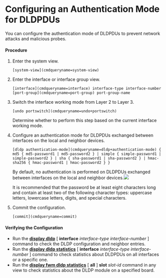 Configuring an Authentication Mode for DLDPDUs
==============================================

You can configure the authentication mode of DLDPDUs to prevent network attacks and malicious probes.

#### Procedure

1. Enter the system view.
   
   
   ```
   [system-view](cmdqueryname=system-view)
   ```
2. Enter the interface or interface group view.
   
   
   ```
   [interface](cmdqueryname=interface) interface-type interface-number
   [port-group](cmdqueryname=port-group) port-group-name
   ```
3. Switch the interface working mode from Layer 2 to Layer 3.
   
   
   ```
   [undo portswitch](cmdqueryname=undo+portswitch)  
   ```
   
   Determine whether to perform this step based on the current interface working mode.
4. Configure an authentication mode for DLDPDUs exchanged between interfaces on the local and neighbor devices.
   
   
   ```
   [dldp authentication-mode](cmdqueryname=dldp+authentication-mode) { md5 { md5-password1 | md5-password2 } | simple { simple-password1 | simple-password2 } | sha { sha-password1 | sha-password2 } | hmac-sha256 { hmac-password1 | hmac-password2 } }
   ```
   By default, no authentication is performed on DLDPDUs exchanged between interfaces on the local and neighbor devices.![](public_sys-resources/note_3.0-en-us.png) 
   
   It is recommended that the password be at least eight characters long and contain at least two of the following character types: uppercase letters, lowercase letters, digits, and special characters.
5. Commit the configuration.
   
   
   ```
   [commit](cmdqueryname=commit)
   ```

#### Verifying the Configuration

* Run the [**display dldp**](cmdqueryname=display+dldp) [ **interface** *interface-type* *interface-number* ] command to check the DLDP configuration and neighbor entries.
* Run the [**display dldp statistics**](cmdqueryname=display+dldp+statistics) [ **interface** *interface-type* *interface-number* ] command to check statistics about DLDPDUs on all interfaces or a specific one.
* Run the [**display fwm dldp statistics**](cmdqueryname=display+fwm+dldp+statistics) [ **all** ] **slot** *slot-id* command in any view to check statistics about the DLDP module on a specified board.